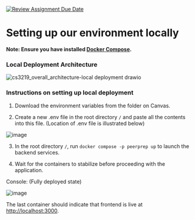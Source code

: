 [![Review Assignment Due Date](https://classroom.github.com/assets/deadline-readme-button-24ddc0f5d75046c5622901739e7c5dd533143b0c8e959d652212380cedb1ea36.svg)](https://classroom.github.com/a/6BOvYMwN)


# Setting up our environment locally

<strong>Note: Ensure you have installed [Docker Compose](https://docs.docker.com/compose/).</strong>

### Local Deployment Architecture
![cs3219_overall_architecture-local deployment drawio](https://github.com/CS3219-AY2324S1/ay2324s1-course-assessment-g05/assets/70256674/0faf97c5-6b50-4d2d-a23c-abd3cf8d9a5f)


### Instructions on setting up local deployment

1. Download the environment variables from the folder on Canvas. 

2. Create a new .env file in the root directory `/` and paste all the contents into this file. (Location of .env file is illustrated below)

![image](https://github.com/CS3219-AY2324S1/ay2324s1-course-assessment-g05/assets/70256674/ee7ad5b8-d861-40ff-9e34-7e012442bb24)

3. In the root directory `/`, run `docker compose -p peerprep up` to launch the backend services. 

4. Wait for the containers to stabilize before proceeding with the application.

Console: (Fully deployed state)

![image](https://github.com/CS3219-AY2324S1/ay2324s1-course-assessment-g05/assets/70256674/c0182291-479d-4165-9e9a-f1cb2bbb5cf6)

The last container should indicate that frontend is live at [http://localhost:3000](http://localhost:3000).
